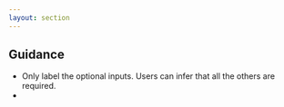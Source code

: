 ```yaml
---
layout: section
---
```

## Guidance

- Only label the optional inputs. Users can infer that all the others are required.
- 
